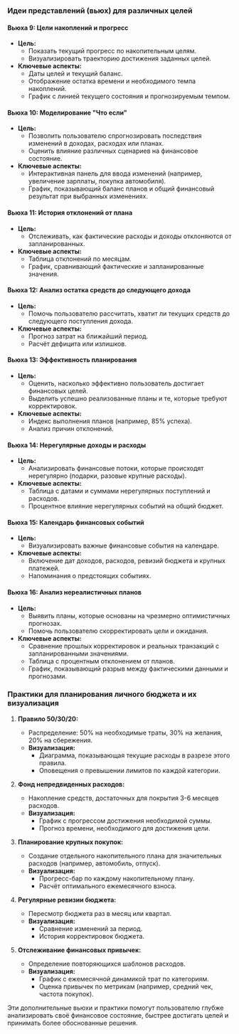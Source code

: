 ### Идеи представлений (вьюх) для различных целей

#### Вьюха 9: Цели накоплений и прогресс

- **Цель:**
  - Показать текущий прогресс по накопительным целям.
  - Визуализировать траекторию достижения заданных целей.
- **Ключевые аспекты:**
  - Даты целей и текущий баланс.
  - Отображение остатка времени и необходимого темпа накоплений.
  - График с линией текущего состояния и прогнозируемым темпом.

#### Вьюха 10: Моделирование "Что если"

- **Цель:**
  - Позволить пользователю спрогнозировать последствия изменений в доходах, расходах или планах.
  - Оценить влияние различных сценариев на финансовое состояние.
- **Ключевые аспекты:**
  - Интерактивная панель для ввода изменений (например, увеличение зарплаты, покупка автомобиля).
  - График, показывающий баланс планов и общий финансовый результат при выбранных изменениях.

#### Вьюха 11: История отклонений от плана

- **Цель:**
  - Отслеживать, как фактические расходы и доходы отклоняются от запланированных.
- **Ключевые аспекты:**
  - Таблица отклонений по месяцам.
  - График, сравнивающий фактические и запланированные значения.

#### Вьюха 12: Анализ остатка средств до следующего дохода

- **Цель:**
  - Помочь пользователю рассчитать, хватит ли текущих средств до следующего поступления дохода.
- **Ключевые аспекты:**
  - Прогноз затрат на ближайший период.
  - Расчёт дефицита или излишков.

#### Вьюха 13: Эффективность планирования

- **Цель:**
  - Оценить, насколько эффективно пользователь достигает финансовых целей.
  - Выделить успешно реализованные планы и те, которые требуют корректировок.
- **Ключевые аспекты:**
  - Индекс выполнения планов (например, 85% успеха).
  - Анализ причин отклонений.

#### Вьюха 14: Нерегулярные доходы и расходы

- **Цель:**
  - Анализировать финансовые потоки, которые происходят нерегулярно (подарки, разовые крупные расходы).
- **Ключевые аспекты:**
  - Таблица с датами и суммами нерегулярных поступлений и расходов.
  - Процентное влияние нерегулярных событий на общий бюджет.

#### Вьюха 15: Календарь финансовых событий

- **Цель:**
  - Визуализировать важные финансовые события на календаре.
- **Ключевые аспекты:**
  - Включение дат доходов, расходов, ревизий бюджета и крупных платежей.
  - Напоминания о предстоящих событиях.

#### Вьюха 16: Анализ нереалистичных планов

- **Цель:**
  - Выявить планы, которые основаны на чрезмерно оптимистичных прогнозах.
  - Помочь пользователю скорректировать цели и ожидания.
- **Ключевые аспекты:**
  - Сравнение прошлых корректировок и реальных транзакций с запланированными значениями.
  - Таблица с процентным отклонением от планов.
  - График, показывающий разрыв между фактическими данными и прогнозами.

### Практики для планирования личного бюджета и их визуализация

1. **Правило 50/30/20:**

   - Распределение: 50% на необходимые траты, 30% на желания, 20% на сбережения.
   - **Визуализация:**
     - Диаграмма, показывающая текущие расходы в разрезе этого правила.
     - Оповещения о превышении лимитов по каждой категории.

2. **Фонд непредвиденных расходов:**

   - Накопление средств, достаточных для покрытия 3-6 месяцев расходов.
   - **Визуализация:**
     - График с прогрессом достижения необходимой суммы.
     - Прогноз времени, необходимого для достижения цели.

3. **Планирование крупных покупок:**

   - Создание отдельного накопительного плана для значительных расходов (например, автомобиль, отпуск).
   - **Визуализация:**
     - Прогресс-бар по каждому накопительному плану.
     - Расчёт оптимального ежемесячного взноса.

4. **Регулярные ревизии бюджета:**

   - Пересмотр бюджета раз в месяц или квартал.
   - **Визуализация:**
     - Сравнение изменений за период.
     - История корректировок бюджета.

5. **Отслеживание финансовых привычек:**

   - Определение повторяющихся шаблонов расходов.
   - **Визуализация:**
     - График с ежемесячной динамикой трат по категориям.
     - Оценка привычек по метрикам (например, средний чек, частота покупок).

Эти дополнительные вьюхи и практики помогут пользователю глубже анализировать своё финансовое состояние, быстрее достигать целей и принимать более обоснованные решения.

